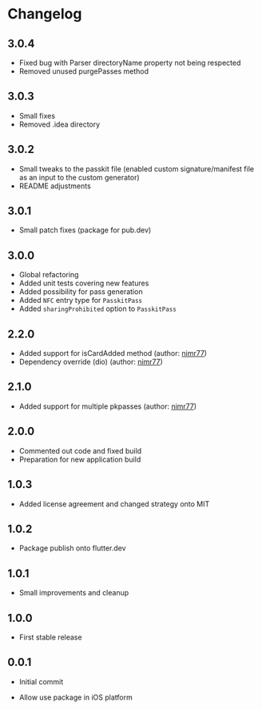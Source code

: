 # Changelog

## 3.0.4

- Fixed bug with Parser directoryName property not being respected
- Removed unused purgePasses method

## 3.0.3

- Small fixes
- Removed .idea directory

## 3.0.2

- Small tweaks to the passkit file (enabled custom signature/manifest file as an input to the custom generator)
- README adjustments

## 3.0.1

- Small patch fixes (package for pub.dev)

## 3.0.0

- Global refactoring
- Added unit tests covering new features
- Added possibility for pass generation
- Added `NFC` entry type for `PasskitPass`
- Added `sharingProhibited` option to `PasskitPass`

## 2.2.0

- Added support for isCardAdded method (author: [nimr77](https://github.com/WebEferen/flutter_wallet_card/issues?q=is%3Apr+author%3Animr77))
- Dependency override (dio) (author: [nimr77](https://github.com/WebEferen/flutter_wallet_card/issues?q=is%3Apr+author%3Animr77))

## 2.1.0

- Added support for multiple pkpasses (author: [nimr77](https://github.com/WebEferen/flutter_wallet_card/issues?q=is%3Apr+author%3Animr77))

## 2.0.0

- Commented out code and fixed build
- Preparation for new application build

## 1.0.3

- Added license agreement and changed strategy onto MIT

## 1.0.2

- Package publish onto flutter.dev

## 1.0.1

- Small improvements and cleanup

## 1.0.0

- First stable release

## 0.0.1

- Initial commit

- Allow use package in iOS platform
